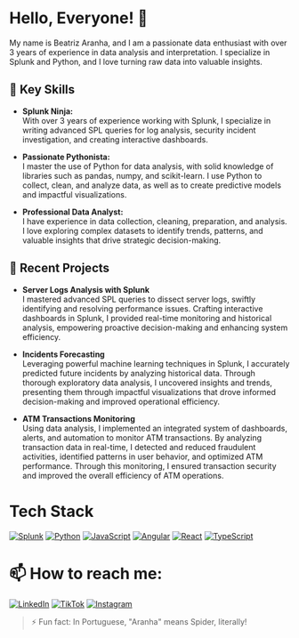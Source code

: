 # Hello, Everyone! 👋

My name is Beatriz Aranha, and I am a passionate data enthusiast with over 3 years of experience in data analysis and interpretation. I specialize in Splunk and Python, and I love turning raw data into valuable insights.


## 🚀 Key Skills

- **Splunk Ninja:**  
  With over 3 years of experience working with Splunk, I specialize in writing advanced SPL queries for log analysis, security incident investigation, and creating interactive dashboards.

- **Passionate Pythonista:**  
  I master the use of Python for data analysis, with solid knowledge of libraries such as pandas, numpy, and scikit-learn. I use Python to collect, clean, and analyze data, as well as to create predictive models and impactful visualizations.

- **Professional Data Analyst:**  
  I have experience in data collection, cleaning, preparation, and analysis. I love exploring complex datasets to identify trends, patterns, and valuable insights that drive strategic decision-making.

## 🌱 Recent Projects

- **Server Logs Analysis with Splunk**  
  I mastered advanced SPL queries to dissect server logs, swiftly identifying and resolving performance issues. Crafting interactive dashboards in Splunk, I provided real-time monitoring and historical analysis, empowering proactive decision-making and enhancing system efficiency.

- **Incidents Forecasting**  
  Leveraging powerful machine learning techniques in Splunk, I accurately predicted future incidents by analyzing historical data. Through thorough exploratory data analysis, I uncovered insights and trends, presenting them through impactful visualizations that drove informed decision-making and improved operational efficiency.

- **ATM Transactions Monitoring**  
  Using data analysis, I implemented an integrated system of dashboards, alerts, and automation to monitor ATM transactions. By analyzing transaction data in real-time, I detected and reduced fraudulent activities, identified patterns in user behavior, and optimized ATM performance. Through this monitoring, I ensured transaction security and improved the overall efficiency of ATM operations.


# Tech Stack

[![Splunk](https://img.shields.io/badge/Splunk-orange?style=for-the-badge&logo=splunk&logoColor=white)](#)
[![Python](https://img.shields.io/badge/Python-blue?style=for-the-badge&logo=python&logoColor=white)](#)
[![JavaScript](https://img.shields.io/badge/JavaScript-yellow?style=for-the-badge&logo=javascript&logoColor=white)](#)
[![Angular](https://img.shields.io/badge/Angular-red?style=for-the-badge&logo=angular&logoColor=white)](#)
[![React](https://img.shields.io/badge/React-blue?style=for-the-badge&logo=react&logoColor=white)](#)
[![TypeScript](https://img.shields.io/badge/TypeScript-blue?style=for-the-badge&logo=typescript&logoColor=white)](#)


# 📫 How to reach me:

[![LinkedIn](https://img.shields.io/badge/LinkedIn-Connect-blue?style=for-the-badge&logo=linkedin&logoColor=white)](https://www.linkedin.com/in/beatriz-aranha-89b490168/)
[![TikTok](https://img.shields.io/badge/TikTok-Follow-red?style=for-the-badge&logo=tiktok&logoColor=white)](https://www.tiktok.com/@miss.azuri?_t=8lhNBuglJUD)
[![Instagram](https://img.shields.io/badge/Instagram-Follow-pink?style=for-the-badge&logo=instagram&logoColor=white)](https://www.instagram.com/bluefire5/)




>⚡ Fun fact: In Portuguese, "Aranha" means Spider, literally!

